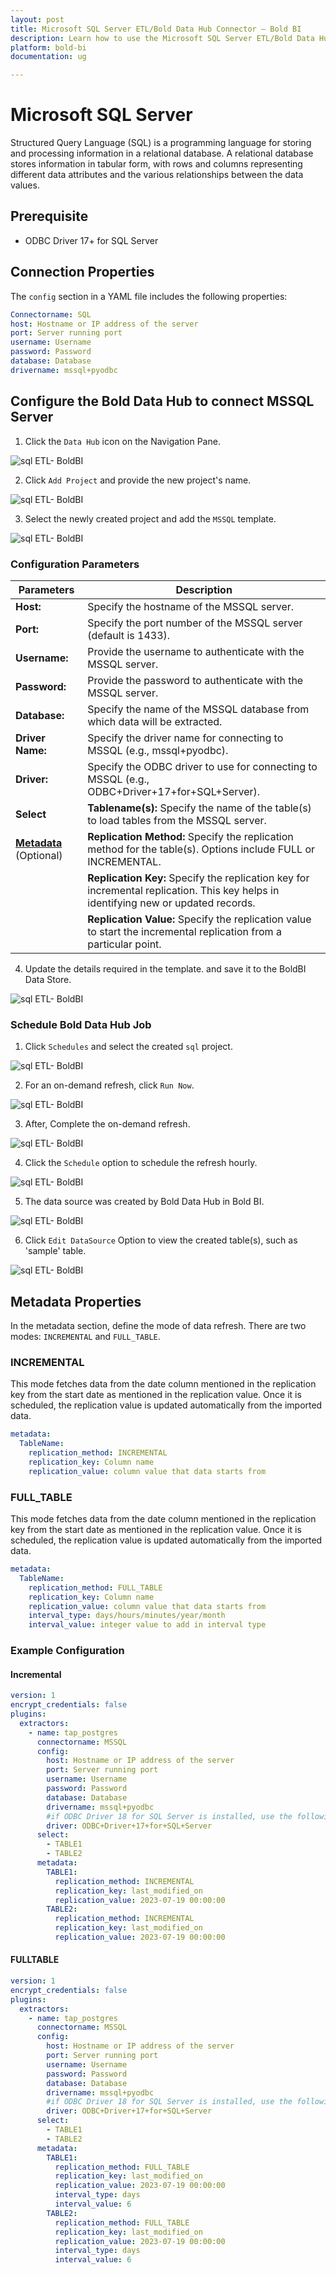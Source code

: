 ```yaml
---
layout: post
title: Microsoft SQL Server ETL/Bold Data Hub Connector – Bold BI
description: Learn how to use the Microsoft SQL Server ETL/Bold Data Hub connectors in Bold BI Enterprise Edition. Discover simple steps to integrate data smoothly and make the most of your analytics.
platform: bold-bi
documentation: ug

---
```


# Microsoft SQL Server

Structured Query Language (SQL) is a programming language for storing and processing information in a relational database. A relational database stores information in tabular form, with rows and columns representing different data attributes and the various relationships between the data values.

## Prerequisite

- ODBC Driver 17+ for SQL Server

## Connection Properties

The `config` section in a YAML file includes the following properties:

```yaml
Connectorname: SQL
host: Hostname or IP address of the server
port: Server running port
username: Username
password: Password
database: Database
drivername: mssql+pyodbc
```

## Configure the Bold Data Hub to connect MSSQL Server

   1. Click the `Data Hub` icon on the Navigation Pane.

  ![sql ETL- BoldBI](/static/assets/working-with-etl/images/clickdatahub.png#max-width=100%)

  2. Click `Add Project` and provide the new project's name.
  
   ![sql ETL- BoldBI](/static/assets/working-with-etl/images/sqletl_addprojectDataHub.png#max-width=100%)
  
  3. Select the newly created project and add the `MSSQL` template.

  ![sql ETL- BoldBI](/static/assets/working-with-etl/images/sqletl_addtemplateDataHub.png#max-width=100%)
  
### Configuration Parameters

| Parameters |   Description       |
|--------------------------|----------------------------------------------|
| **Host:**                | Specify the hostname of the MSSQL server.    |
| **Port:**                | Specify the port number of the MSSQL server (default is 1433). |
| **Username:**            | Provide the username to authenticate with the MSSQL server. |
| **Password:**            | Provide the password to authenticate with the MSSQL server. |
| **Database:**            | Specify the name of the MSSQL database from which data will be extracted. |
| **Driver Name:**         | Specify the driver name for connecting to MSSQL (e.g., mssql+pyodbc). |
| **Driver:**              | Specify the ODBC driver to use for connecting to MSSQL (e.g., ODBC+Driver+17+for+SQL+Server). |
| **Select**                 | **Tablename(s):**        Specify the name of the table(s) to load tables from the MSSQL server. |
| [**Metadata**](#metadata-properties)  (Optional) |  **Replication Method:** Specify the replication method for the table(s). Options include FULL or INCREMENTAL. |
|| **Replication Key:** Specify the replication key for incremental replication. This key helps in identifying new or updated records. |
|| **Replication Value:**  Specify the replication value to start the incremental replication from a particular point. |

  4. Update the details required in the template. and save it to the BoldBI Data Store.

  ![sql ETL- BoldBI](/static/assets/working-with-etl/images/sqletl_updatetemplateDataHub.png#max-width=100%)

### Schedule Bold Data Hub Job

1. Click `Schedules` and select the created `sql` project.

![sql ETL- BoldBI](/static/assets/working-with-etl/images/sqletl_scheduleDataHub.png#max-width=100%)

2. For an on-demand refresh, click `Run Now`.

![sql ETL- BoldBI](/static/assets/working-with-etl/images/sqletl_runDataHub.png#max-width=100%)  

3. After, Complete the on-demand refresh.

![sql ETL- BoldBI](/static/assets/working-with-etl/images/sqletl_refreshcompleteDataHub.png#max-width=100%)

4. Click the `Schedule` option to schedule the refresh hourly.

![sql ETL- BoldBI](/static/assets/working-with-etl/images/sqletl_schedulerefresh.png#max-width=100%)  

5. The data source was created by Bold Data Hub in Bold BI.

![sql ETL- BoldBI](/static/assets/working-with-etl/images/sqletl_newdsDataHub.png#max-width=100%)

6. Click `Edit DataSource` Option to view the created table(s), such as 'sample' table.

![sql ETL- BoldBI](/static/assets/working-with-etl/images/sqletl_tableDataHub.png#max-width=100%)

## Metadata Properties

In the metadata section, define the mode of data refresh. There are two modes: ``INCREMENTAL`` and ``FULL_TABLE``.

### INCREMENTAL

This mode fetches data from the date column mentioned in the replication key from the start date as mentioned in the replication value. Once it is scheduled, the replication value is updated automatically from the imported data.

```yaml
metadata:
  TableName:
    replication_method: INCREMENTAL
    replication_key: Column name
    replication_value: column value that data starts from
```

### FULL_TABLE

This mode fetches data from the date column mentioned in the replication key from the start date as mentioned in the replication value. Once it is scheduled, the replication value is updated automatically from the imported data.

```yaml
metadata:
  TableName:
    replication_method: FULL_TABLE
    replication_key: Column name
    replication_value: column value that data starts from
    interval_type: days/hours/minutes/year/month
    interval_value: integer value to add in interval type
```

### Example Configuration

#### Incremental

```yaml
version: 1
encrypt_credentials: false
plugins:
  extractors:
    - name: tap_postgres
      connectorname: MSSQL
      config:
        host: Hostname or IP address of the server
        port: Server running port
        username: Username
        password: Password
        database: Database
        drivername: mssql+pyodbc
        #if ODBC Driver 18 for SQL Server is installed, use the following driver: ODBC+Driver+18+for+SQL+Server
        driver: ODBC+Driver+17+for+SQL+Server 
      select:
        - TABLE1
        - TABLE2
      metadata:
        TABLE1:
          replication_method: INCREMENTAL
          replication_key: last_modified_on
          replication_value: 2023-07-19 00:00:00
        TABLE2:
          replication_method: INCREMENTAL
          replication_key: last_modified_on
          replication_value: 2023-07-19 00:00:00
```


#### FULLTABLE

```yaml
version: 1
encrypt_credentials: false
plugins:
  extractors:
    - name: tap_postgres
      connectorname: MSSQL
      config:
        host: Hostname or IP address of the server
        port: Server running port
        username: Username
        password: Password
        database: Database
        drivername: mssql+pyodbc
        #if ODBC Driver 18 for SQL Server is installed, use the following driver: ODBC+Driver+18+for+SQL+Server
        driver: ODBC+Driver+17+for+SQL+Server 
      select:
        - TABLE1
        - TABLE2
      metadata:
        TABLE1:
          replication_method: FULL_TABLE
          replication_key: last_modified_on
          replication_value: 2023-07-19 00:00:00
          interval_type: days
          interval_value: 6
        TABLE2:
          replication_method: FULL_TABLE
          replication_key: last_modified_on
          replication_value: 2023-07-19 00:00:00
          interval_type: days
          interval_value: 6
```
